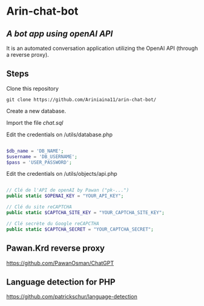 # Arin-chat-bot

## _A bot app using openAI API_

It is an automated conversation application utilizing the OpenAI API (through a reverse proxy).


## Steps

Clone this repository

```git
git clone https://github.com/Ariniaina11/arin-chat-bot/
```

Create a new database. 

Import the file _chat.sql_

Edit the credentials on /utils/database.php
```php

$db_name = 'DB_NAME';
$username = 'DB_USERNAME';
$pass = 'USER_PASSWORD';

```
Edit the credentials on /utils/objects/api.php

```php

// Clé de l'API de openAI by Pawan ("pk-...")
public static $OPENAI_KEY = "YOUR_API_KEY";

// Clé du site reCAPTCHA
public static $CAPTCHA_SITE_KEY = "YOUR_CAPTCHA_SITE_KEY";

// Clé secrète du Google reCAPCTHA
public static $CAPTCHA_SECRET = "YOUR_CAPTCHA_SECRET";

```

## Pawan.Krd reverse proxy
https://github.com/PawanOsman/ChatGPT

## Language detection for PHP
https://github.com/patrickschur/language-detection
